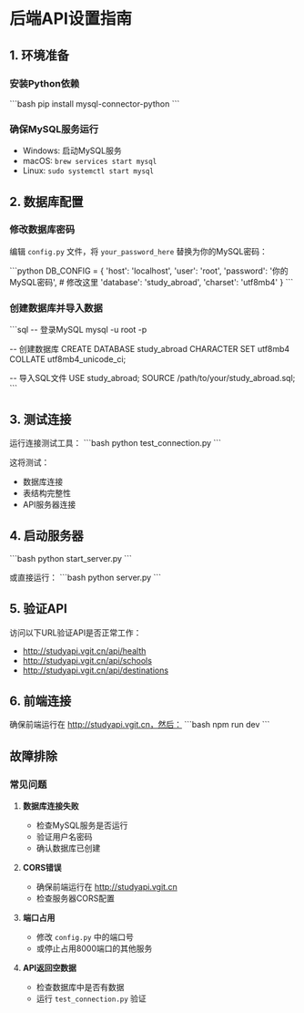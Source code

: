 # 后端API设置指南

## 1. 环境准备

### 安装Python依赖
\`\`\`bash
pip install mysql-connector-python
\`\`\`

### 确保MySQL服务运行
- Windows: 启动MySQL服务
- macOS: `brew services start mysql`
- Linux: `sudo systemctl start mysql`

## 2. 数据库配置

### 修改数据库密码
编辑 `config.py` 文件，将 `your_password_here` 替换为你的MySQL密码：

\`\`\`python
DB_CONFIG = {
    'host': 'localhost',
    'user': 'root',
    'password': '你的MySQL密码',  # 修改这里
    'database': 'study_abroad',
    'charset': 'utf8mb4'
}
\`\`\`

### 创建数据库并导入数据
\`\`\`sql
-- 登录MySQL
mysql -u root -p

-- 创建数据库
CREATE DATABASE study_abroad CHARACTER SET utf8mb4 COLLATE utf8mb4_unicode_ci;

-- 导入SQL文件
USE study_abroad;
SOURCE /path/to/your/study_abroad.sql;
\`\`\`

## 3. 测试连接

运行连接测试工具：
\`\`\`bash
python test_connection.py
\`\`\`

这将测试：
- 数据库连接
- 表结构完整性
- API服务器连接

## 4. 启动服务器

\`\`\`bash
python start_server.py
\`\`\`

或直接运行：
\`\`\`bash
python server.py
\`\`\`

## 5. 验证API

访问以下URL验证API是否正常工作：
- http://studyapi.vgit.cn/api/health
- http://studyapi.vgit.cn/api/schools
- http://studyapi.vgit.cn/api/destinations

## 6. 前端连接

确保前端运行在 http://studyapi.vgit.cn，然后：
\`\`\`bash
npm run dev
\`\`\`

## 故障排除

### 常见问题

1. **数据库连接失败**
   - 检查MySQL服务是否运行
   - 验证用户名密码
   - 确认数据库已创建

2. **CORS错误**
   - 确保前端运行在 http://studyapi.vgit.cn
   - 检查服务器CORS配置

3. **端口占用**
   - 修改 `config.py` 中的端口号
   - 或停止占用8000端口的其他服务

4. **API返回空数据**
   - 检查数据库中是否有数据
   - 运行 `test_connection.py` 验证
